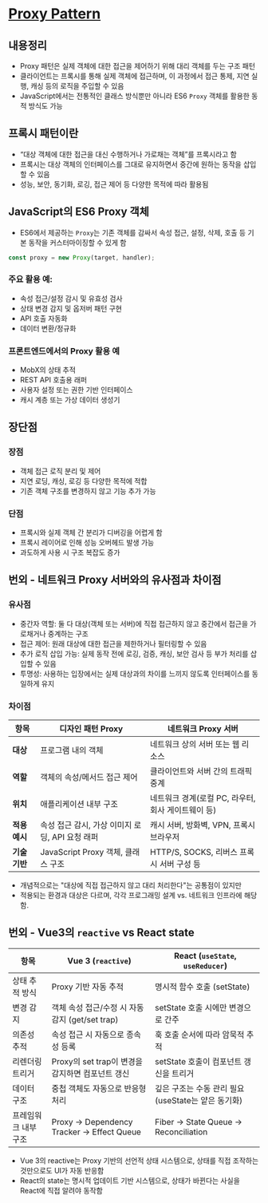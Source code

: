 # [Proxy Pattern](https://patterns-dev-kr.github.io/design-patterns/proxy-pattern/)

## 내용정리

- Proxy 패턴은 실제 객체에 대한 접근을 제어하기 위해 대리 객체를 두는 구조 패턴
- 클라이언트는 프록시를 통해 실제 객체에 접근하며, 이 과정에서 접근 통제, 지연 실행, 캐싱 등의 로직을 주입할 수 있음
- JavaScript에서는 전통적인 클래스 방식뿐만 아니라 ES6 `Proxy` 객체를 활용한 동적 방식도 가능

## 프록시 패턴이란

- “대상 객체에 대한 접근을 대신 수행하거나 가로채는 객체”를 프록시라고 함
- 프록시는 대상 객체의 인터페이스를 그대로 유지하면서 중간에 원하는 동작을 삽입할 수 있음
- 성능, 보안, 동기화, 로깅, 접근 제어 등 다양한 목적에 따라 활용됨

## JavaScript의 ES6 Proxy 객체

- ES6에서 제공하는 `Proxy`는 기존 객체를 감싸서 속성 접근, 설정, 삭제, 호출 등 기본 동작을 커스터마이징할 수 있게 함

```js
const proxy = new Proxy(target, handler);
```

### 주요 활용 예:

- 속성 접근/설정 감시 및 유효성 검사
- 상태 변경 감지 및 옵저버 패턴 구현
- API 호출 자동화
- 데이터 변환/정규화

### 프론트엔드에서의 Proxy 활용 예

- MobX의 상태 추적
- REST API 호출용 래퍼
- 사용자 설정 또는 권한 기반 인터페이스
- 캐시 계층 또는 가상 데이터 생성기

## 장단점

### 장점

- 객체 접근 로직 분리 및 제어
- 지연 로딩, 캐싱, 로깅 등 다양한 목적에 적합
- 기존 객체 구조를 변경하지 않고 기능 추가 가능

### 단점

- 프록시와 실제 객체 간 분리가 디버깅을 어렵게 함
- 프록시 레이어로 인해 성능 오버헤드 발생 가능
- 과도하게 사용 시 구조 복잡도 증가

## 번외 - 네트워크 Proxy 서버와의 유사점과 차이점

### 유사점

- 중간자 역할: 둘 다 대상(객체 또는 서버)에 직접 접근하지 않고 중간에서 접근을 가로채거나 중계하는 구조
- 접근 제어: 원래 대상에 대한 접근을 제한하거나 필터링할 수 있음
- 추가 로직 삽입 가능: 실제 동작 전에 로깅, 검증, 캐싱, 보안 검사 등 부가 처리를 삽입할 수 있음
- 투명성: 사용하는 입장에서는 실제 대상과의 차이를 느끼지 않도록 인터페이스를 동일하게 유지

### 차이점

| 항목          | 디자인 패턴 Proxy                               | 네트워크 Proxy 서버                                |
| ------------- | ----------------------------------------------- | -------------------------------------------------- |
| **대상**      | 프로그램 내의 객체                              | 네트워크 상의 서버 또는 웹 리소스                  |
| **역할**      | 객체의 속성/메서드 접근 제어                    | 클라이언트와 서버 간의 트래픽 중계                 |
| **위치**      | 애플리케이션 내부 구조                          | 네트워크 경계(로컬 PC, 라우터, 회사 게이트웨이 등) |
| **적용 예시** | 속성 접근 감시, 가상 이미지 로딩, API 요청 래퍼 | 캐시 서버, 방화벽, VPN, 프록시 브라우저            |
| **기술 기반** | JavaScript Proxy 객체, 클래스 구조              | HTTP/S, SOCKS, 리버스 프록시 서버 구성 등          |

- 개념적으로는 "대상에 직접 접근하지 않고 대리 처리한다"는 공통점이 있지만
- 적용되는 환경과 대상은 다르며, 각각 프로그래밍 설계 vs. 네트워크 인프라에 해당함.

## 번외 - Vue3의 `reactive` vs React state

| 항목                 | Vue 3 (`reactive`)                               | React (`useState`, `useReducer`)                    |
| -------------------- | ------------------------------------------------ | --------------------------------------------------- |
| 상태 추적 방식       | Proxy 기반 자동 추적                             | 명시적 함수 호출 (setState)                         |
| 변경 감지            | 객체 속성 접근/수정 시 자동 감지 (get/set trap)  | setState 호출 시에만 변경으로 간주                  |
| 의존성 추적          | 속성 접근 시 자동으로 종속성 등록                | 훅 호출 순서에 따라 암묵적 추적                     |
| 리렌더링 트리거      | Proxy의 set trap이 변경을 감지하면 컴포넌트 갱신 | setState 호출이 컴포넌트 갱신을 트리거              |
| 데이터 구조          | 중첩 객체도 자동으로 반응형 처리                 | 깊은 구조는 수동 관리 필요 (useState는 얕은 동기화) |
| 프레임워크 내부 구조 | Proxy → Dependency Tracker → Effect Queue        | Fiber → State Queue → Reconciliation                |

- Vue 3의 reactive는 Proxy 기반의 선언적 상태 시스템으로, 상태를 직접 조작하는 것만으로도 UI가 자동 반응함
- React의 state는 명시적 업데이트 기반 시스템으로, 상태가 바뀐다는 사실을 React에 직접 알려야 동작함
